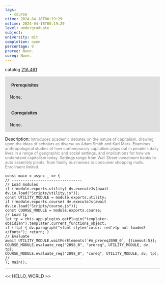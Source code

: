 ```yaml
---
tags:
  - course
ctime: 2024-04-18T00:19:29
mstime: 2024-04-18T00:19:29
level: undergraduate
subject: 
university: mit
completion: open
percentage: 0
prereq: None.
coreq: None.
---
```


catalog [21A.461](http://student.mit.edu/catalog/m21Aa.html#21A.461)

<span style="display: block; padding: 15px; background-color: rgb(100, 100, 100, 0.2);"><font id="m_prereq2098_0" style="display: block; font-family: Arial, sans-serif; font-weight: bold; padding: 5px">Prerequisites</font><br><span id="prereq2098_0">None.</span></span>
<span style="display: block; padding: 15px; background-color: rgb(100, 100, 100, 0.2);"><font id="m_coreq2098_0" style="display: block; font-family: Arial, sans-serif; font-weight: bold; padding: 5px">Corequisites</font><br><span id="coreq2098_0">None.</span></span>

<font style="">Description:</font>
<font style="color: grey; font-size: 0.8rem;">Introduces academic debates on the nature of capitalism, drawing upon the ideas of scholars as diverse as Adam Smith and Karl Marx. Examines anthropological studies of how contemporary capitalism plays out in people's daily lives in a range of geographic and social settings, and implications for how we understand capitalism today. Settings range from Wall Street investment banks to auto assembly plants, from family businesses to consumer shopping malls. Enrollment limited.</font>

```dataviewjs
const main = async _ => {
// --------------------------------
// Load modules
if (!module.exports.utility) dv.executeJs(await dv.io.load("Scripts/utility.js"));
const UTILITY_MODULE = module.exports.utility;
if (!module.exports.course) dv.executeJs(await dv.io.load("Scripts/course.js"));
const COURSE_MODULE = module.exports.course;
// Load tp
let tp = this.app.plugins.getPlugin("templater-obsidian").templater.current_functions_object;
if (!tp) { dv.paragraph("<font style='color: red'>tp not loaded!</font>"); return; }
// Evaluate
await UTILITY_MODULE.waitForElements(`#m_prereq2098_0`, {timeout:5});
COURSE_MODULE.evaluate_req("2098_0", "prereq", UTILITY_MODULE, dv, tp);
COURSE_MODULE.evaluate_req("2098_0", "coreq", UTILITY_MODULE, dv, tp);
// --------------------------------
}; main();
```

---

<< HELLO, WORLD >>
